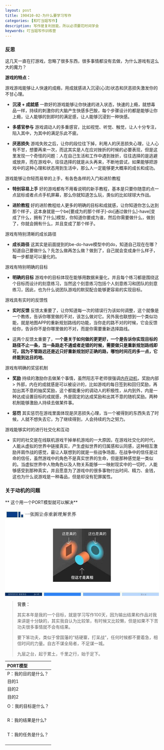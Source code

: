 ```yaml
---
layout: post
title: 190410-02-为什么要学习写作
categories: [和叮当姐写作]
description: 写作是复利技能，所以必须要花时间学会
keywords: 叮当姐写作训练营
---
```

### 反思
这几天一直在打游戏，忽略了很多东西，很多事情都没有去做，为什么游戏有这么大的魔力？

**游戏的特点：**

游戏游戏能够让人快速的成瘾，用成就感进入沉浸(心流)状态和厌恶损失激发你的不甘心理。

- **沉浸 + 成就感** 一款好的游戏能够让你快速的进入状态，快速的上瘾，就想毒品一样，持续的刺激你的大脑产生快感多巴胺，每个步骤设计的都是能够让你上瘾，让人能够的到即时的满足感，让人能够沉浸到一种快感。

- **多感官参与** 游戏调动人的多重感官，比如视觉、听觉、触觉，让人十分专注，陷入其中，为其中的满足乐此不疲。

- **厌恶损失** 游戏失败之后，让你的段位往下掉，利用人的厌恶损失心理，让人心有不甘，想要再来一次，而这其实是人在应对挫折的时候的必要表现，但是这里发现一个奇怪的问题：人在自己生活和工作中遇到挫折，往往选择的是逃避或放弃，而在游戏中，往往选择的就是从头再来，不断地尝试，如果能够把游戏中的这种心理和状态用到生活中，那么人一定能够更大概率的成长和成功。

游戏能够让你轻而易举的上手，有各色各样的入门和进阶教程

- **特别容易上手** 好的游戏都有不用看说明的新手教程，基本是只要你随意的点一点鼠标或者点点手机屏幕，那么你就知道怎么玩，类似的比如球球大作战。

- **进阶教程** 好的进阶教程给人更多的明确的目标和成就感，让你知道你怎么达到那个样子，这本身就是一个be[要成为的那个样子]-do[通过做什么]-have[变成了什么，拥有了什么]模型，你知道你要成为谁，然后你需要做什么，做到了，你就会拥有什么，并且变成了那个样子。

游戏有特别清晰的成长路径

- **成长路径** 这其实是前面提到的be-do-have模型中的do，知道自己现在在哪？知道自己要做什么？先怎么做再怎么做？做到了，自己就会变成身什么样子，每一步都是可以量化的。

游戏有特别明确的目标

- **明确的目标** 游戏中的目标体现在能够用数据来量化，并且每个练习都是围绕这个目标而设计的刻意练习，当然这个刻意练习包括个人刻意练习和团队的刻意练习，因此，也为什么说团队游戏的默契配合能够更容易的实现目标。

游戏具有实时的反馈性

- **实时反馈** 反馈太重要了，让你知道每一次的错误行为该如何调整，这个就像是一个教练，告诉你哪里做的不对，该怎么做对它。另外我也联想到一个类似功能，就是地图APP的重新规划路线的功能，当你走的路不对的时候，它会反馈给你，告诉你不是你哪里做的不对，而是你需要重新选择路线。

- 这两个反馈太重要了，**一个是关于如何做的更更好，一个是告诉你实现目标的路径不止一条，当一条路走不通或者走错的时候，需要做只是重新规划路线即可，因为不管路远还是近只好重新规划好正确的路，哪怕时间花的多一点，它终能到达目的地**。

游戏有明确的奖惩机制

- **奖励** 持续的激励你去做某个事情，虽然阳志平老师很强调[内在动机](https://mp.weixin.qq.com/s/dQ2moqlR5hT3DLpUaoXLoQ)，奖励内部 > 外部，内在的成就感是可以被设计的，比如游戏的每日签到和回归奖励，再加出其不意的抽奖奖励，这个都能重分的调动人的积极性，从内到外，内是一种达成设置目标的成就感，外是固定的达成奖励和出其不意的随机奖励。两种机制能够激励人持续去做某件事。

- **惩罚** 其实惩罚在游戏里面体现是厌恶损失心理，当一个被得到的东西失去了时候，人就不想失去它，为了继续得到，人会持续的为之努力。


游戏能够实时的进行社交化和互动

- 实时的社交是在线联机游戏干掉单机游戏的一大原因，在游戏社交化的时代，人能从虚拟的世界中链接真实，产生虚拟世界的归属感和认同感，这种相互激励并肩作战的感觉，最让人联想到的就是一些战争场面，在战争中的信任是过命的信任，虽然游戏中的角色不是真实世界的生命，但是那种感觉是一类似的。当虚拟世界中人物角色以及人物关系能够一一映射现实中的一切时，人能够感受到那种真实，并且愿意为了游戏中的很多事物付出时间、精力、金钱，这也为什么说游戏是一种毒品，但是却没有犯罪属性。

### 关于动机的问题
** 这个用一个PORT模型就可以解决**

![PORT](/images/learn-writing/port-explain.jpg)
> **背景：**
>
>其实本年是我的一个目标，就是学习写作100天，因为输出结果和作品对我来讲是十分缺的，其实我自认为比较笨，有时候又比较懒，但是如果不下苦功夫很多事情就不会有结果。
>
>要下笨功夫，类似于曾国藩的“结硬寨，打呆战”，任何时候都不要着急，相信时间的力量。自古不谋全局者，不足谋一城。
>
>九层之台，起于累土，千里之行，始于足下。

|      PORT模型     |
|:---------------  |
|P：我的目的是什么？|
|     目的1|
|     目的2|
|     目的2|
|                  |
|O：我的目标是什么？|
|                  |
|                  |
|                  |
|                  |
|R：我的结果是什么?  |
|                  |
|                  |
|                  |
|                  |
|T：我的任务是什么？|
|                  |
|                  |
|                  |
|                  |



####
